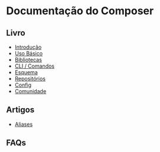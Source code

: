 # Documentação do Composer

## Livro

* [Introdução][intro]
* [Uso Básico][usage]
* [Bibliotecas][lib]
* [CLI / Comandos][cli]
* [Esquema][schema]
* [Repositórios][repos]
* [Config][conf]
* [Comunidade][community]

[cli]: cli.md
[community]: comunidade.md
[conf]: config.md
[intro]: introducao.md
[lib]: bibliotecas.md
[repos]: repositorios.md
[schema]: esquema.md
[usage]: uso-basico.md

## Artigos

* [Aliases][art-aliases]

[art-aliases]: artigos/aliases.md

## FAQs
